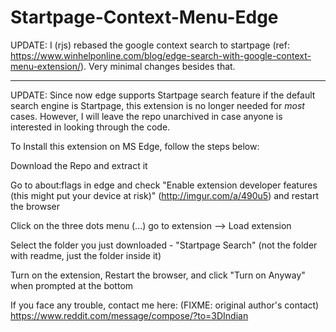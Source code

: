 # Startpage-Context-Menu-Edge

UPDATE: I (rjs) rebased the google context search to startpage (ref: https://www.winhelponline.com/blog/edge-search-with-google-context-menu-extension/).  Very minimal changes besides that.

---

UPDATE: Since now edge supports Startpage search feature if the default search engine is Startpage, this extension is no longer needed for *most* cases. However, I will leave the repo unarchived in case anyone is interested in looking through the code.

To Install this extension on MS Edge, follow the steps below:

Download the Repo and extract it

Go to about:flags in edge and check "Enable extension developer features (this might put your device at risk)" (http://imgur.com/a/490u5) and restart the browser

Click on the three dots menu (...) go to extension --> Load extension

Select the folder you just downloaded - "Startpage Search" (not the folder with readme, just the folder inside it)

Turn on the extension, Restart the browser, and click "Turn on Anyway" when prompted at the bottom

If you face any trouble, contact me here: (FIXME: original author's contact) https://www.reddit.com/message/compose/?to=3DIndian
